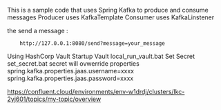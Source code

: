 This is a sample code that uses Spring Kafka to produce and consume messages
    Producer uses KafkaTemplate 
    Consumer uses KafkaLinstener

the send a message  :   

        http://127.0.0.1:8080/send?message=your_message


Using HashCorp Vault
        Startup Vault
            local_run_vault.bat
        Set Secret
            set_secret.bat
secret will ovwerride properties
    spring.kafka.properties.jaas.username=xxxx
    spring.kafka.properties.jaas.password=xxxx

https://confluent.cloud/environments/env-w1drdj/clusters/lkc-2yj601/topics/my-topic/overview